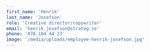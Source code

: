 ```yaml
---
first_name: 'Henrik'
last_name: 'Josefson'
role: 'Creative director/copywriter'
email: 'henrik.josefson@strateg.se'
phone: '070-184 44 23'
image: '/media/uploads/employee-henrik-josefson.jpg'
---
```

